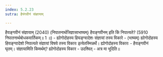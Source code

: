 ```yaml
---
index: 5.2.23
sutra: हैयंगवीनं संज्ञायाम्

---
```

 हैयङ्गवीनं संज्ञायाम् (2040) (निपातनार्थजिज्ञासाभाष्यम्) हैयङ्गवीनम् इति किं निपात्यते? (5910 निपातनार्थबोधकवार्तिकम्॥ 1 ॥) - ह्योगोदोहस्य हियङ्ग्वादेशः संज्ञायां तस्य विकारे - (भाष्यम्) ह्योगोदोहस्य हियङ्ग्वादेशो निपात्यते संज्ञायां विषये तस्य विकारः इत्येतस्मिन्नर्थे। ह्योगोदोहस्य विकारः  -  हैयङ्गवीनं घृतम्। संज्ञायामिति किमर्थम्? ह्योगोदोहस्य विकार - उदश्वित् - अत्र मा भूदिति॥ 